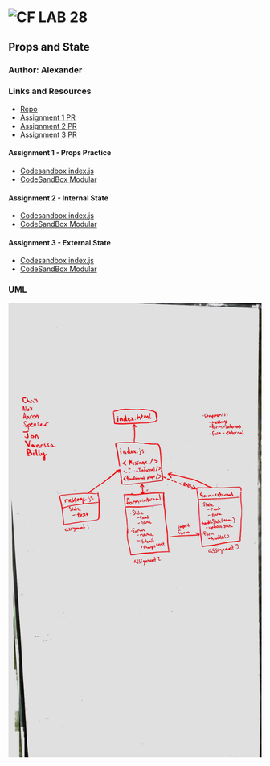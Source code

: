 ![CF](http://i.imgur.com/7v5ASc8.png) LAB 28
=================================================

## Props and State

### Author: Alexander

### Links and Resources
* [Repo](https://github.com/alex-white-401-advanced-javascript/lab-28)
* [Assignment 1 PR](https://github.com/alex-white-401-advanced-javascript/lab-28/pull/1)
* [Assignment 2 PR](https://github.com/alex-white-401-advanced-javascript/lab-28/pull/2)
* [Assignment 3 PR](https://github.com/alex-white-401-advanced-javascript/lab-28/pull/3)

#### Assignment 1 - Props Practice
* [Codesandbox index.js](https://codesandbox.io/s/xo2w2w1w1o)
* [CodeSandBox Modular](https://codesandbox.io/s/xrj807rv2o)

#### Assignment 2 - Internal State
* [Codesandbox index.js](https://codesandbox.io/s/github/alex-white-401-advanced-javascript/lab-28/tree/state_internal)
* [CodeSandBox Modular](https://codesandbox.io/s/womjkry10k)

#### Assignment 3 - External State
* [Codesandbox index.js](https://codesandbox.io/s/github/alex-white-401-advanced-javascript/lab-28/tree/state_external)
* [CodeSandBox Modular](https://codesandbox.io/s/mjnrq3q59x)


### UML

![Diagram](./assets/lab-28.jpg)

<!-- #### Documentation
* [swagger](http://xyz.com) (API assignments only)
* [jsdoc](http://xyz.com) (All assignments) -->

<!-- ### Modules
#### `modulename.js`
##### Exported Values and Methods

###### `foo(thing) -> string`
Usage Notes or examples

###### `bar(array) -> array`
Usage Notes or examples

### Setup

#### Running the app
* `npm start`
* Endpoint: `/`
  
#### Tests
* How do you run tests? `npm test`
* What assertions were made?

* What assertions need to be / should be made? -->

